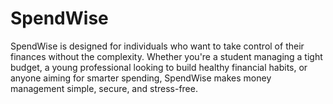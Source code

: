 # SpendWise
SpendWise is designed for individuals who want to take control of their finances without the complexity. Whether you're a student managing a tight budget, a young professional looking to build healthy financial habits, or anyone aiming for smarter spending, SpendWise makes money management simple, secure, and stress-free.
